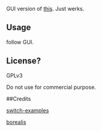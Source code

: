 GUI version of [this](https://github.com/CaiMiao/Tencent-Switch-switcher). Just werks.

## Usage
follow GUI.

## License?

GPLv3

Do not use for commercial purpose.

##Credits

[switch-examples](https://github.com/switchbrew/switch-examples)

[borealis](https://github.com/CaiMiao/borealis)
